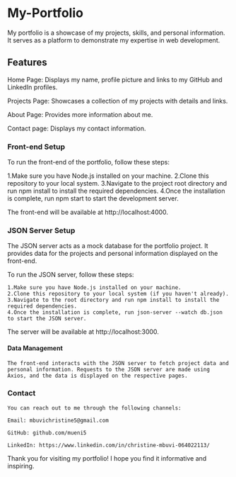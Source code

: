 # My-Portfolio
  My portfolio is a showcase of my projects, skills, and personal information. It serves as a platform to demonstrate my expertise in web development.

## Features
  Home Page: Displays my name, profile picture and links to my GitHub and LinkedIn profiles.

  Projects Page: Showcases a collection of my projects with details and links.

  About Page: Provides more information about me.

  Contact page: Displays my contact information.

### Front-end Setup
   To run the front-end of the portfolio, follow these steps:

   1.Make sure you have Node.js installed on your machine.
   2.Clone this repository to your local system.
   3.Navigate to the project root directory and run npm install to install the required dependencies.
   4.Once the installation is complete, run npm start to start the development server. 

   The front-end will be available at http://localhost:4000.

### JSON Server Setup
   The JSON server acts as a mock database for the portfolio project. It provides data for the projects and personal information displayed on the front-end.

 To run the JSON server, follow these steps:

    1.Make sure you have Node.js installed on your machine.
    2.Clone this repository to your local system (if you haven't already).
    3.Navigate to the root directory and run npm install to install the required dependencies.
    4.Once the installation is complete, run json-server --watch db.json to start the JSON server. 
  
  The server will be available at http://localhost:3000.

#### Data Management
    The front-end interacts with the JSON server to fetch project data and personal information. Requests to the JSON server are made using Axios, and the data is displayed on the respective pages.

### Contact
    You can reach out to me through the following channels:

    Email: mbuvichristine5@gmail.com

    GitHub: github.com/mueni5

    LinkedIn: https://www.linkedin.com/in/christine-mbuvi-064022113/

Thank you for visiting my portfolio! I hope you find it informative and inspiring.


